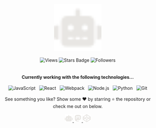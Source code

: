 <link rel="preconnect" href="https://fonts.googleapis.com">
<link rel="preconnect" href="https://fonts.gstatic.com" crossorigin>
<link href="https://fonts.googleapis.com/css2?family=Akronim&display=swap" rel="stylesheet"> 

<div align="center">
    <a href="https://roboto84.dev" target="_blank">
        <img width="150px" src="robot.svg" alt="Roboto84 - Writing code worth debugging" />
    </a>
</div>
<br />
<div align="center">
    <img src="https://komarev.com/ghpvc/?username=roboto84&label=Views&color=blue&style=flat" alt="Views" />
    <img src="https://img.shields.io/github/stars/roboto84" alt="Stars Badge" />
    <img src="https://img.shields.io/github/followers/roboto84" alt="Followers" />
</div>
<br />
<h4 align="center">Currently working with the following technologies...</h4>
<div align="center">
    <img alt="JavaScript" src="https://img.shields.io/badge/-JavaScript-F7DF1E?style=for-the-badge&logo=javascript&logoColor=black" />
    &nbsp;
    <img alt="React" src="https://img.shields.io/badge/-React-61DAFB?style=for-the-badge&logo=react&logoColor=black" />
    &nbsp;
    <img alt="Webpack" src="https://img.shields.io/badge/-Webpack-425A66?style=for-the-badge&logo=webpack&logoColor=white" />
    &nbsp;
    <img alt="Node.js" src="https://img.shields.io/badge/-Node.js-339933?style=for-the-badge&logo=node.js&logoColor=white" />
    &nbsp;
    <img alt="Python" src="https://img.shields.io/badge/-Python-316DCa?style=for-the-badge&logo=python&logoColor=white" />
    &nbsp;
    <img alt="Git" src="https://img.shields.io/badge/-Git-F05032?style=for-the-badge&logo=git&logoColor=white" />
</div>

<br />

<div align="center">See something you like? Show some ❤️ by starring ⭐ the repository or check me out on below.</div>
<br />
<div align="center">
    <a href="https://roboto84.dev" target="_blank">
        <img width="25px" src="robot.svg" title="roboto84 - Personal Website" alt="roboto84 - Personal Website" />
    </a>
    <a rel="me" href="https://mastodon.social/@roboto84">
        <img width="25px" src="mastodon.svg" title="Mastodon" alt="roboto84 Mastodon"/>
    </a>
    <a href="https://codesandbox.io/u/roboto84">
        <img width="25px" src="codepen.svg" title="Codepen" alt="roboto84 Codepen"/>
    </a>
</div>

